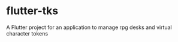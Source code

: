 # flutter-tks
A Flutter project for an application to manage rpg desks and virtual character tokens
